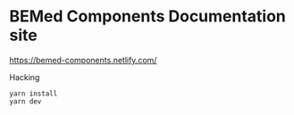 # BEMed Components Documentation site 

<https://bemed-components.netlify.com/>

Hacking

```
yarn install
yarn dev
```
